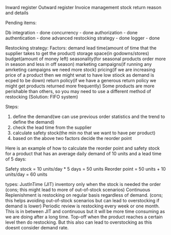 Inward register
Outward register
Invoice management
stock return reason and details


Pending items:

Db integration - done
concurrency - done
authorization - done
authentication - done
advanced restocking strategy - done
logger - done


Restocking strategy:
Factors:
demand
lead time(amount of time that the supplier takes to get the product)
storage space(in godowns/stores)
budget(amount of money left)
seasonality(for seasonal products order more in season and less in off season)
marketing campaigns(if running any amrketing campaigns we need more stock)
pricing(if we are increasing price of a product then we might wnat to have low stiock as demand is ecped to be down)
return policy(if we have a generous return policy we might get products returned more frequently)
Some products are more perishable than others, so you may need to use a different method of restocking (Solution: FIFO system)

Steps:
1. define the demand(we can use previous order statistics and the trend to define the demand)
2. check the lead time from the supplier
3. calculate safety stock(the min no that we want to have per product)
4. based on the above two factors decide the reorder point

Here is an example of how to calculate the reorder point and safety stock for a product that has an average daily demand of 10 units and a lead time of 5 days:

Safety stock = 10 units/day * 5 days = 50 units
Reorder point = 50 units + 10 units/day = 60 units

types:
JustInTime (JIT) inventory only when the stock is needed the order (cons; this might lead to more of out-of-stock scenarios)
Continuous Replenishment is restocking on regular basis regardless of demand. (cons; this helps avoiding out-of-stock scenarios but can lead to overstocking if demand is lower)
Periodic review is restocking every week or one month. This is in between JIT and continuous but it will be more time consuming as we are doing after a long time.
Top-off when the product reaches a certain level then do restocking. But this also can lead to overstocking as this doesnt consider demand rate.

